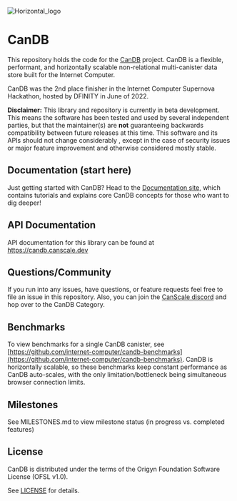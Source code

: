 ![Horizontal_logo](https://user-images.githubusercontent.com/17368530/196894029-c2e9fefa-8ffb-47cb-8fb6-4dbb351c0529.png)


# CanDB
This repository holds the code for the [CanDB](https://ykgs2-ziaaa-aaaak-qcfya-cai.icp0.io/) project. CanDB is a flexible, performant, and horizontally scalable non-relational multi-canister data store built for the Internet Computer.

CanDB was the 2nd place finisher in the Internet Computer Supernova Hackathon, hosted by DFINITY in June of 2022.

**Disclaimer:** This library and repository is currently in beta development. This means the software has been tested and used by several independent parties, but that the maintainer(s) are **not** guaranteeing backwards compatibility between future releases at this time. This software and its APIs should not change considerably  , except in the case of security issues or major feature improvement and otherwise considered mostly stable.

## Documentation (start here)

Just getting started with CanDB? Head to the [Documentation site](https://ykgs2-ziaaa-aaaak-qcfya-cai.icp0.io/docs/category/tutorial---basics), which contains tutorials and explains core CanDB concepts for those who want to dig deeper!

## API Documentation

API documentation for this library can be found at https://candb.canscale.dev 


## Questions/Community

If you run into any issues, have questions, or feature requests feel free to file an issue in this repository. Also, you can join the [CanScale discord](https://discord.gg/DgAarrEGps) and hop over to the CanDB Category.

## Benchmarks

To view benchmarks for a single CanDB canister, see [https://github.com/internet-computer/candb-benchmarks](https://github.com/internet-computer/candb-benchmarks). CanDB is horizontally scalable, so these benchmarks keep constant performance as CanDB auto-scales, with the only limitation/bottleneck being simultaneous browser connection limits.

## Milestones 

See MILESTONES.md to view milestone status (in progress vs. completed features)

## License
CanDB is distributed under the terms of the Origyn Foundation Software License (OFSL v1.0).

See [LICENSE](license.md) for details.
